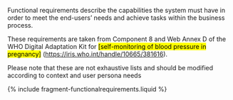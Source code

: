 Functional requirements describe the capabilities the system must have in order to meet the end-users’ needs and achieve tasks within the business process.

These requirements are taken from Component 8 and Web Annex D of the WHO Digital Adaptation Kit for <mark>[self-monitoring of blood pressure in pregnancy]</mark> (https://iris.who.int/handle/10665/381616).

Please note that these are not exhaustive lists and should be modified according to context and user persona needs

{% include fragment-functionalrequirements.liquid %}
